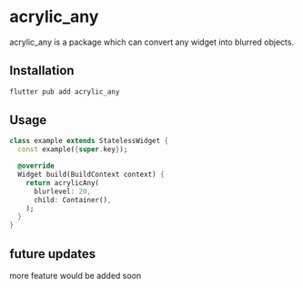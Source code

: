 <!--
This README describes the package. If you publish this package to pub.dev,
this README's contents appear on the landing page for your package.

For information about how to write a good package README, see the guide for
[writing package pages](https://dart.dev/guides/libraries/writing-package-pages).

For general information about developing packages, see the Dart guide for
[creating packages](https://dart.dev/guides/libraries/create-library-packages)
and the Flutter guide for
[developing packages and plugins](https://flutter.dev/developing-packages).
-->

# acrylic_any

acrylic_any is a package which can convert any widget into blurred objects.
## Installation

```bash
flutter pub add acrylic_any
```

## Usage

```dart
class example extends StatelessWidget {
  const example({super.key});

  @override
  Widget build(BuildContext context) {
    return acrylicAny(
      blurlevel: 20,
      child: Container(),
    );
  }
}

```

## future updates
more feature would be added soon



